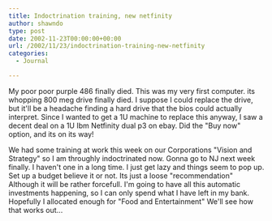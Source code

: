 ```yaml
---
title: Indoctrination training, new netfinity
author: shawndo
type: post
date: 2002-11-23T00:00:00+00:00
url: /2002/11/23/indoctrination-training-new-netfinity
categories:
  - Journal

---
```

My poor poor purple 486 finally died. This was my very first computer. its whopping 800 meg drive finally died. I suppose I could replace the drive, but it'll be a headache finding a hard drive that the bios could actually interpret. Since I wanted to get a 1U machine to replace this anyway, I saw a decent deal on a 1U Ibm Netfinity dual p3 on ebay. Did the "Buy now" option, and its on its way!  
  
We had some training at work this week on our Corporations "Vision and Strategy" so I am throughly indoctrinated now. Gonna go to NJ next week finally. I haven't one in a long time. I just get lazy and things seem to pop up. Set up a budget believe it or not. Its just a loose "recommendation" Although it will be rather forcefull. I'm going to have all this automatic investments happening, so I can only spend what I have left in my bank. Hopefully I allocated enough for "Food and Entertainment" We'll see how that works out...